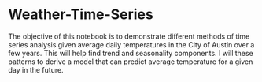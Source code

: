 # Weather-Time-Series
The objective of this notebook is to demonstrate different methods of time series analysis given average daily temperatures in the City of Austin over a few years.
This will help find trend and seasonality components. I will these patterns to derive a model that can predict average temperature for a given day in the future.
